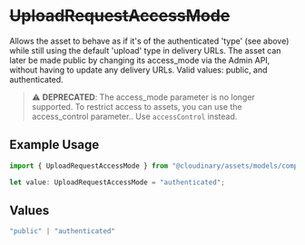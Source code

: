 # ~~UploadRequestAccessMode~~

Allows the asset to behave as if it's of the authenticated 'type' (see above) while still using the default 'upload' type in delivery URLs. The asset can later be made public by changing its access_mode via the Admin API, without having to update any delivery URLs. Valid values: public, and authenticated.


> :warning: **DEPRECATED**: The access_mode parameter is no longer supported. To restrict access to assets, you can use the access_control parameter.. Use `accessControl` instead.

## Example Usage

```typescript
import { UploadRequestAccessMode } from "@cloudinary/assets/models/components";

let value: UploadRequestAccessMode = "authenticated";
```

## Values

```typescript
"public" | "authenticated"
```